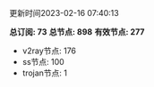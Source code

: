 更新时间2023-02-16 07:40:13

**总订阅: 73**
**总节点: 898**
**有效节点: 277**
- v2ray节点: 176
- ss节点: 100
- trojan节点: 1
